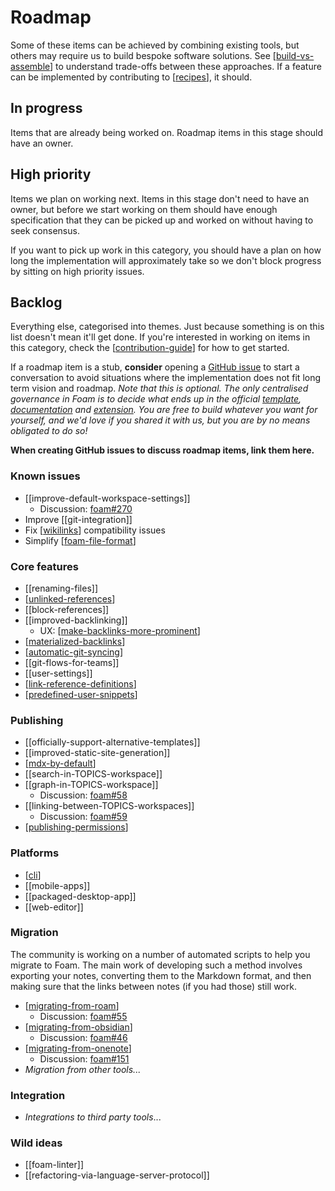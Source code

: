# Roadmap

Some of these items can be achieved by combining existing tools, but others may require us to build bespoke software solutions. See [[build-vs-assemble]] to understand trade-offs between these approaches. If a feature can be implemented by contributing to [[recipes]], it should.

## In progress

Items that are already being worked on. Roadmap items in this stage should have an owner.

## High priority

Items we plan on working next. Items in this stage don't need to have an owner, but before we start working on them should have enough specification that they can be picked up and worked on without having to seek consensus.

If you want to pick up work in this category, you should have a plan on how long the implementation will approximately take so we don't block progress by sitting on high priority issues.

## Backlog

Everything else, categorised into themes. Just because something is on this list doesn't mean it'll get done. If you're interested in working on items in this category, check the [[contribution-guide]] for how to get started.

If a roadmap item is a stub, **consider** opening a [GitHub issue](https://github.com/foambubble/foam/issues) to start a conversation to avoid situations where the implementation does not fit long term vision and roadmap. _Note that this is optional. The only centralised governance in Foam is to decide what ends up in the official [template](https://github.com/foambubble/foam-template), [documentation](https://github.com/foambubble/foam) and [extension](https://github.com/foambubble/foam/tree/master/packages/foam-vscode). You are free to build whatever you want for yourself, and we'd love if you shared it with us, but you are by no means obligated to do so!_

**When creating GitHub issues to discuss roadmap items, link them here.**

### Known issues

- [[improve-default-workspace-settings]]
  - Discussion: [foam#270](https://github.com/foambubble/foam/issues/270)
- Improve [[git-integration]]
- Fix [[wikilinks]] compatibility issues
- Simplify [[foam-file-format]]

### Core features

- [[renaming-files]]
- [[unlinked-references]]
- [[block-references]]
- [[improved-backlinking]]
  - UX: [[make-backlinks-more-prominent]]
- [[materialized-backlinks]]
- [[automatic-git-syncing]]
- [[git-flows-for-teams]]
- [[user-settings]]
- [[link-reference-definitions]]
- [[predefined-user-snippets]]

### Publishing

- [[officially-support-alternative-templates]]
- [[improved-static-site-generation]]
- [[mdx-by-default]]
- [[search-in-TOPICS-workspace]]
- [[graph-in-TOPICS-workspace]]
  - Discussion: [foam#58](https://github.com/foambubble/foam/issues/58)
- [[linking-between-TOPICS-workspaces]]
  - Discussion: [foam#59](https://github.com/foambubble/foam/issues/59)
- [[publishing-permissions]]

### Platforms

- [[cli]]
- [[mobile-apps]]
- [[packaged-desktop-app]]
- [[web-editor]]

### Migration

The community is working on a number of automated scripts to help you migrate to Foam. The main work of developing such a method involves exporting your notes, converting them to the Markdown format, and then making sure that the links between notes (if you had those) still work.

- [[migrating-from-roam]]
  - Discussion: [foam#55](https://github.com/foambubble/foam/issues/55)
- [[migrating-from-obsidian]]
  - Discussion: [foam#46](https://github.com/foambubble/foam/issues/46)
- [[migrating-from-onenote]]
  - Discussion: [foam#151](https://github.com/foambubble/foam/issues/151)
- _Migration from other tools..._

### Integration

- _Integrations to third party tools_...

### Wild ideas

- [[foam-linter]]
- [[refactoring-via-language-server-protocol]]

[//begin]: # "Autogenerated link references for markdown compatibility"
[build-vs-assemble]: ../build-vs-assemble.md "Build vs Assemble"
[recipes]: ../../user/recipes/recipes.md "Recipes"
[contribution-guide]: ../contribution-guide.md "Contribution Guide"
[wikilinks]: ../../user/features/wikilinks.md "Wikilinks"
[foam-file-format]: ../foam-file-format.md "Foam File Format"
[unlinked-references]: ../unlinked-references.md "Unlinked references (stub)"
[make-backlinks-more-prominent]: ../../user/recipes/make-backlinks-more-prominent.md "Make Backlinks More Prominent"
[materialized-backlinks]: materialized-backlinks.md "Materialized Backlinks (stub)"
[automatic-git-syncing]: ../../user/recipes/automatic-git-syncing.md "Automatically Sync with Git"
[link-reference-definitions]: ../../user/features/link-reference-definitions.md "Link Reference Definitions"
[predefined-user-snippets]: ../../user/recipes/predefined-user-snippets.md "Pre-defined User Snippets"
[mdx-by-default]: ../mdx-by-default.md "MDX by Default(stub)"
[publishing-permissions]: ../publishing-permissions.md "Publishing Permissions(stub)"
[cli]: ../../user/tools/cli.md "Command Line Interface"
[migrating-from-roam]: ../../user/recipes/migrating-from-roam.md "Migrating from Roam (stub)"
[migrating-from-obsidian]: ../../user/recipes/migrating-from-obsidian.md "Migrating from Obsidian (stub)"
[migrating-from-onenote]: ../../user/recipes/migrating-from-onenote.md "Migrating from OneNote"
[//end]: # "Autogenerated link references"
